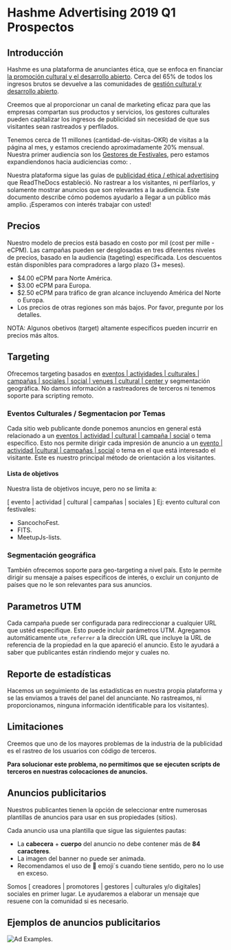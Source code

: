 # Hashme Advertising 2019 Q1 Prospectos

## Introducción

Hashme es una plataforma de anunciantes ética, que se enfoca en financiar [la promoción cultural y el desarrollo abierto](actividad-o-proyecto-a-financiar). Cerca del 65% de todos los ingresos brutos se devuelve a las comunidades de [gestión cultural y desarrollo abierto](audiencias-y-palabras-clave).

Creemos que al proporcionar un canal de marketing eficaz para que las empresas compartan sus productos y servicios, los gestores culturales pueden capitalizar los ingresos de publicidad sin necesidad de que sus visitantes sean rastreados y perfilados.

Tenemos cerca de 11 millones (cantidad-de-visitas-OKR) de visitas a la página al mes, y estamos creciendo aproximadamente 20% mensual. Nuestra primer audiencia son los [Gestores de Festivales](audiencias-y-palabras-clave), pero estamos expandiendonos hacia audiciencias como: [](audiencias-y-palabras-clave).

Nuestra plataforma sigue las guias de [publicidad ética / ethical advertising](link-a-read-the-docs) que ReadTheDocs estableció. No rastrear a los visitantes, ni perfilarlos, y solamente mostrar anuncios que son relevantes a la audiencia. Este documento describe cómo podemos ayudarlo a llegar a un público más amplio. ¡Esperamos con interés trabajar con usted!

## Precios

Nuestro modelo de precios está basado en costo por mil (cost per mille - eCPM). Las campañas pueden ser desglosadas en tres diferentes niveles de precios, basado en la audiencia (tageting) especificada. Los descuentos están disponibles para compradores a largo plazo (3+ meses).

* $4.00 eCPM para Norte América.
* $3.00 eCPM para Europa.
* $2.50 eCPM para tráfico de gran alcance incluyendo América del Norte o  Europa.
* Los precios de otras regiones son más bajos. Por favor, pregunte por los detalles.

NOTA: Algunos obetivos (target) altamente específicos pueden incurrir en precios más altos.

## Targeting

Ofrecemos targeting basados en [eventos | actividades | culturales | campañas | sociales | social | venues | cultural | center ](palabras-clave) y segmentación geográfica. No damos información a rastreadores de terceros ni tenemos soporte para scripting remoto.

### Eventos Culturales / Segmentacion por Temas

Cada sitio web publicante donde ponemos anuncios en general está relacionado a un [ eventos | actividad | cultural | campaña | social](audiencias-y-palabras-clave) o tema específico. Esto nos permite dirigir cada impresión de anuncio a un [evento | actividad |cultural | campañas | social](audiencias-y-palabras-clave) o tema en el que está interesado el visitante. Este es nuestro principal método de orientación a los visitantes.

#### Lista de objetivos

Nuestra lista de objetivos incuye, pero no se limita a:

[ evento | actividad | cultural | campañas | sociales ]
Ej: evento cultural con festivales: 

* SancochoFest.
* FITS.
* MeetupJs-lists.

### Segmentación geográfica

También ofrecemos soporte para geo-targeting a nivel país. Esto le permite dirigir su mensaje a países especificos de interés, o excluir un conjunto de países que no le son relevantes para sus anuncios.

## Parametros UTM

Cada campaña puede ser configurada para redireccionar a cualquier URL que ustéd especifique. Esto puede incluir parámetros UTM. Agregamos automáticamente `utm_referrer` a la dirección URL que incluye la URL de referencia de la propiedad en la que apareció el anuncio. Esto le ayudará a saber que publicantes están rindiendo mejor y cuales no. 

## Reporte de estadísticas

Hacemos un seguimiento de las estadísticas en nuestra propia plataforma y se las enviamos a través del panel del anunciante. No rastreamos, ni proporcionamos, ninguna información identificable para los visitantes).

## Limitaciones

Creemos que uno de los mayores problemas de la industria de la publicidad es el rastreo de los usuarios con código de terceros.

**Para solucionar este problema, no permitimos que se ejecuten scripts de terceros en nuestras colocaciones de anuncios.**

## Anuncios publicitarios

Nuestros publicantes tienen la opción de seleccionar entre numerosas plantillas de anuncios para usar en sus propiedades (sitios).

Cada anuncio usa una plantilla que sigue las siguientes pautas:

* La **cabecera** + **cuerpo** del anuncio no debe contener más de **84 caracteres**.
* La imagen del banner no puede ser animada.
* Recomendamos el uso de 👋 emoji´s cuando tiene sentido, pero no lo use en exceso.

Somos [ creadores | promotores | gestores | culturales y/o digitales] sociales en primer lugar. Le ayudaremos a elaborar un mensaje que resuene con la comunidad si es necesario.

## Ejemplos de anuncios publicitarios

![Ad Examples](https://hashme-ads.surge.sh/AdExamples.svg).
